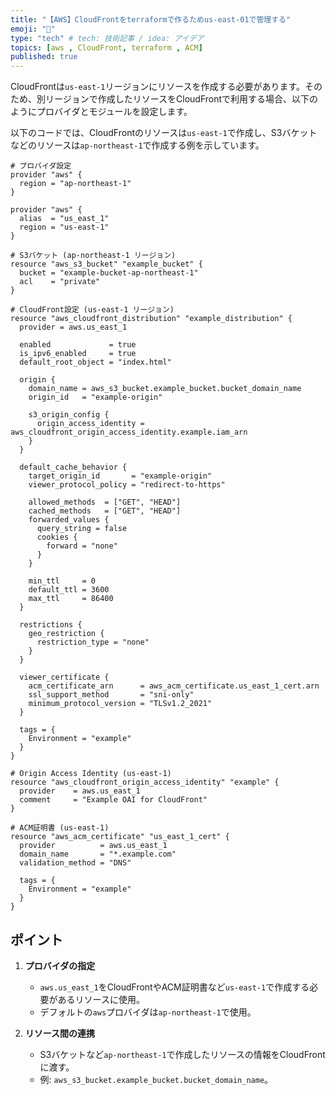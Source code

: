 ```yaml
---
title: "【AWS】CloudFrontをterraformで作るためus-east-01で管理する"
emoji: "🏓"
type: "tech" # tech: 技術記事 / idea: アイデア
topics: [aws , CloudFront, terraform , ACM]
published: true
---
```


CloudFrontは`us-east-1`リージョンにリソースを作成する必要があります。そのため、別リージョンで作成したリソースをCloudFrontで利用する場合、以下のようにプロバイダとモジュールを設定します。

以下のコードでは、CloudFrontのリソースは`us-east-1`で作成し、S3バケットなどのリソースは`ap-northeast-1`で作成する例を示しています。

```
# プロバイダ設定
provider "aws" {
  region = "ap-northeast-1"
}

provider "aws" {
  alias  = "us_east_1"
  region = "us-east-1"
}

# S3バケット (ap-northeast-1 リージョン)
resource "aws_s3_bucket" "example_bucket" {
  bucket = "example-bucket-ap-northeast-1"
  acl    = "private"
}

# CloudFront設定 (us-east-1 リージョン)
resource "aws_cloudfront_distribution" "example_distribution" {
  provider = aws.us_east_1

  enabled             = true
  is_ipv6_enabled     = true
  default_root_object = "index.html"

  origin {
    domain_name = aws_s3_bucket.example_bucket.bucket_domain_name
    origin_id   = "example-origin"

    s3_origin_config {
      origin_access_identity = aws_cloudfront_origin_access_identity.example.iam_arn
    }
  }

  default_cache_behavior {
    target_origin_id       = "example-origin"
    viewer_protocol_policy = "redirect-to-https"

    allowed_methods  = ["GET", "HEAD"]
    cached_methods   = ["GET", "HEAD"]
    forwarded_values {
      query_string = false
      cookies {
        forward = "none"
      }
    }

    min_ttl     = 0
    default_ttl = 3600
    max_ttl     = 86400
  }

  restrictions {
    geo_restriction {
      restriction_type = "none"
    }
  }

  viewer_certificate {
    acm_certificate_arn      = aws_acm_certificate.us_east_1_cert.arn
    ssl_support_method       = "sni-only"
    minimum_protocol_version = "TLSv1.2_2021"
  }

  tags = {
    Environment = "example"
  }
}

# Origin Access Identity (us-east-1)
resource "aws_cloudfront_origin_access_identity" "example" {
  provider    = aws.us_east_1
  comment     = "Example OAI for CloudFront"
}

# ACM証明書 (us-east-1)
resource "aws_acm_certificate" "us_east_1_cert" {
  provider          = aws.us_east_1
  domain_name       = "*.example.com"
  validation_method = "DNS"

  tags = {
    Environment = "example"
  }
}
```

## ポイント
1. **プロバイダの指定**
   - `aws.us_east_1`をCloudFrontやACM証明書など`us-east-1`で作成する必要があるリソースに使用。
   - デフォルトの`aws`プロバイダは`ap-northeast-1`で使用。

2. **リソース間の連携**
   - S3バケットなど`ap-northeast-1`で作成したリソースの情報をCloudFrontに渡す。
   - 例: `aws_s3_bucket.example_bucket.bucket_domain_name`。

